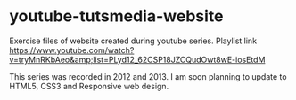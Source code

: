 # youtube-tutsmedia-website
Exercise files of website created during youtube series. Playlist link https://www.youtube.com/watch?v=tryMnRKbAeo&amp;list=PLyd12_62CSP18JZCQudOwt8wE-iosEtdM

This series was recorded in 2012 and 2013. I am soon planning to update to HTML5, CSS3 and Responsive web design.
